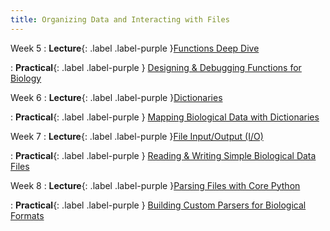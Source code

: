```yaml
---
title: Organizing Data and Interacting with Files
---
```


Week 5
: **Lecture**{: .label .label-purple }[Functions Deep Dive](#)
  <!-- : [Arguments, return values, variable scope, Debugging strategies](#) -->
  : **Practical**{: .label .label-purple } [Designing & Debugging Functions for Biology](#)

Week 6
: **Lecture**{: .label .label-purple }[Dictionaries](#)
  <!-- : [Creating, accessing, modifying, and iterating through dictionaries](#) -->
  : **Practical**{: .label .label-purple } [Mapping Biological Data with Dictionaries](#)

Week 7
: **Lecture**{: .label .label-purple }[File Input/Output (I/O)](#)
  <!-- : [Reading from text files (open, read, readline, readlines), Writing to files](#) -->
  : **Practical**{: .label .label-purple } [Reading & Writing Simple Biological Data Files](#)

Week 8
: **Lecture**{: .label .label-purple }[Parsing Files with Core Python](#)
  <!-- : [Parsing delimited files (CSV/TSV), Basic FASTA parsing logic](#) -->
  : **Practical**{: .label .label-purple } [Building Custom Parsers for Biological Formats](#)

